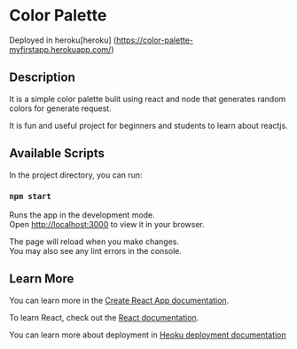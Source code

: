 # Color Palette
Deployed in heroku[heroku] (https://color-palette-myfirstapp.herokuapp.com/)

## Description

It is a simple color palette bulit using react and node  that generates random colors for generate request.

It is fun and useful project  for beginners and students to learn about reactjs.


## Available Scripts

In the project directory, you can run:

### `npm start`

Runs the app in the development mode.\
Open [http://localhost:3000](http://localhost:3000) to view it in your browser.

The page will reload when you make changes.\
You may also see any lint errors in the console.


## Learn More

You can learn more in the [Create React App documentation](https://facebook.github.io/create-react-app/docs/getting-started).

To learn React, check out the [React documentation](https://reactjs.org/).

You can learn more about deployment in [Heoku deployment documentation](//https://devcenter.heroku.com/categories/reference)

